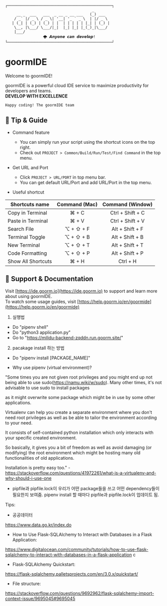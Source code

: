 ```
┌───────────────────────────────────────────────┐
                                       _       
     __ _  ___   ___  _ __ _ __ ___   (_) ___  
    / _` |/ _ \ / _ \| '__| '_ ` _ \  | |/ _ \ 
   | (_| | (_) | (_) | |  | | | | | |_| | (_) |
    \__, |\___/ \___/|_|  |_| |_| |_(_)_|\___/ 
    |___/                                      
			     🌩 𝘼𝙣𝙮𝙤𝙣𝙚 𝙘𝙖𝙣 𝙙𝙚𝙫𝙚𝙡𝙤𝙥!
└───────────────────────────────────────────────┘
```

# goormIDE
Welcome to goormIDE!

goormIDE is a powerful cloud IDE service to maximize productivity for developers and teams.  
**DEVELOP WITH EXCELLENCE**  

`Happy coding! The goormIDE team`


## 🔧 Tip & Guide

* Command feature
	* You can simply run your script using the shortcut icons on the top right.
	* Check out `PROJECT > Common/Build/Run/Test/Find Command` in the top menu.
	
* Get URL and Port
	* Click `PROJECT > URL/PORT` in top menu bar.
	* You can get default URL/Port and add URL/Port in the top menu.

* Useful shortcut
	
| Shortcuts name     | Command (Mac) | Command (Window) |
| ------------------ | :-----------: | :--------------: |
| Copy in Terminal   | ⌘ + C         | Ctrl + Shift + C |
| Paste in Terminal  | ⌘ + V         | Ctrl + Shift + V |
| Search File        | ⌥ + ⇧ + F     | Alt + Shift + F  |
| Terminal Toggle    | ⌥ + ⇧ + B     | Alt + Shift + B  |
| New Terminal       | ⌥ + ⇧ + T     | Alt + Shift + T  |
| Code Formatting    | ⌥ + ⇧ + P     | Alt + Shift + P  |
| Show All Shortcuts | ⌘ + H         | Ctrl + H         |

## 💬 Support & Documentation

Visit [https://ide.goorm.io](https://ide.goorm.io) to support and learn more about using goormIDE.  
To watch some usage guides, visit [https://help.goorm.io/en/goormide](https://help.goorm.io/en/goormide)

1. 실행법

- Do "pipenv shell"
- Do "python3 application.py"
- Go to "https://milidu-backend-zqddn.run.goorm.site/"

2. pacakage install 하는 방법

- Do "pipenv install [PACKAGE_NAME]" 

* Why use pipenv (virtual environment)? 

"Some times you are not given root privileges and you might end up not being able to use sudo(https://namu.wiki/w/sudo). Many other times, it's not advisable to use sudo to install packages 

as it might overwrite some package which might be in use by some other applications.

Virtualenv can help you create a separate environment where you don't need root privileges as well as be able to tailor the environment according to your need. 

It consists of self-contained python installation which only interacts with your specific created environment.

So basically, it gives you a bit of freedom as well as avoid damaging (or modifying) the root environment which might be hosting many old functionalities of old applications.

Installation is pretty easy too." - https://stackoverflow.com/questions/41972261/what-is-a-virtualenv-and-why-should-i-use-one

* pipfile과 pipfile.lock이 우리가 어떤 package들을 쓰고 어떤 dependency들이 필요한지 보여줌. pipenv install 할 때마다 pipfile과 pipfile.lock이 업데이트 됨.

Tips:

- 공공데이터

https://www.data.go.kr/index.do

- How to Use Flask-SQLAlchemy to Interact with Databases in a Flask Application:

https://www.digitalocean.com/community/tutorials/how-to-use-flask-sqlalchemy-to-interact-with-databases-in-a-flask-application
 c
- Flask-SQLAlchemy Quickstart:

https://flask-sqlalchemy.palletsprojects.com/en/3.0.x/quickstart/

- File structure:

https://stackoverflow.com/questions/9692962/flask-sqlalchemy-import-context-issue/9695045#9695045